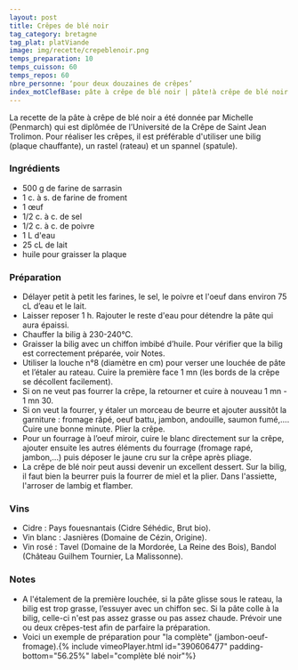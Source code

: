 ```yaml
---
layout: post
title: Crêpes de blé noir
tag_category: bretagne
tag_plat: platViande
image: img/recette/crepeblenoir.png
temps_preparation: 10
temps_cuisson: 60
temps_repos: 60
nbre_personne: ‘pour deux douzaines de crêpes’
index_motClefBase: pâte à crêpe de blé noir | pâte!à crêpe de blé noir
---
```


La recette de la pâte à crêpe de blé noir a été donnée par Michelle (Penmarch) qui est diplômée de l’Université de la Crêpe de Saint Jean Trolimon. Pour réaliser les crêpes, il est préférable d'utiliser une bilig (plaque chauffante), un rastel (rateau) et un spannel (spatule).

### Ingrédients
* 500 g de farine de sarrasin
* 1 c. à s. de farine de froment
* 1 œuf
* 1/2 c. à c. de sel
* 1/2 c. à c. de poivre
* 1 L d'eau
* 25 cL de lait
* huile pour graisser la plaque

### Préparation
* Délayer petit à petit les farines, le sel, le poivre et l'oeuf dans environ 75 cL d’eau et le lait.
* Laisser reposer 1 h. Rajouter le reste d'eau pour détendre la pâte qui aura épaissi.
* Chauffer la bilig à 230-240°C.
* Graisser la bilig avec un chiffon imbibé d’huile. Pour vérifier que la bilig est correctement préparée, voir Notes.
* Utiliser la louche n°8 (diamètre en cm) pour verser une louchée de pâte et l’étaler au rateau. Cuire la première face 1 mn (les bords de la crêpe se décollent facilement).
* Si on ne veut pas fourrer la crêpe, la retourner et cuire à nouveau 1 mn - 1 mn 30.
* Si on veut la fourrer, y étaler un morceau de beurre et ajouter aussitôt la garniture : fromage râpé, oeuf battu, jambon, andouille, saumon fumé,…. Cuire une bonne minute. Plier la crêpe.
* Pour un fourrage à l’oeuf miroir, cuire le blanc directement sur la crêpe, ajouter ensuite les autres éléments du fourrage (fromage rapé, jambon,...) puis déposer le jaune cru sur la crêpe après pliage.
* La crêpe de blé noir peut aussi devenir un excellent dessert. Sur la bilig, il faut bien la beurrer puis la fourrer de miel et la plier. Dans l'assiette, l'arroser de lambig et flamber.

### Vins
* Cidre : Pays fouesnantais (Cidre Séhédic, Brut bio).
* Vin blanc : Jasnières (Domaine de Cézin, Origine).
* Vin rosé : Tavel (Domaine de la Mordorée, La Reine des Bois), Bandol (Château Guilhem Tournier, La Malissonne).

### Notes
* A l'étalement de la première louchée, si la pâte glisse sous le rateau, la bilig est trop grasse, l’essuyer avec un chiffon sec. Si la pâte colle à la bilig, celle-ci n'est pas assez grasse ou pas assez chaude. Prévoir une ou deux crêpes-test afin de parfaire la préparation.
* Voici un exemple de préparation pour "la complète" (jambon-oeuf-fromage).{% include vimeoPlayer.html id="390606477" padding-bottom="56.25%" label="complète blé noir"%}
